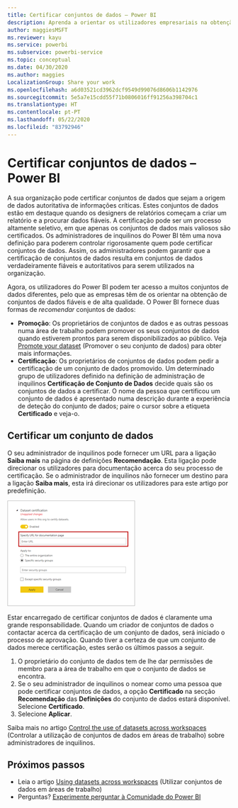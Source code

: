 ```yaml
---
title: Certificar conjuntos de dados – Power BI
description: Aprenda a orientar os utilizadores empresariais na obtenção de conjuntos de dados fiáveis e de alta qualidade.
author: maggiesMSFT
ms.reviewer: kayu
ms.service: powerbi
ms.subservice: powerbi-service
ms.topic: conceptual
ms.date: 04/30/2020
ms.author: maggies
LocalizationGroup: Share your work
ms.openlocfilehash: a6d03521cd3962dcf9549d99076d8606b1142976
ms.sourcegitcommit: 5e5a7e15cdd55f71b0806016ff91256a398704c1
ms.translationtype: HT
ms.contentlocale: pt-PT
ms.lasthandoff: 05/22/2020
ms.locfileid: "83792946"
---
```

# <a name="certify-datasets---power-bi"></a>Certificar conjuntos de dados – Power BI

A sua organização pode certificar conjuntos de dados que sejam a origem de dados autoritativa de informações críticas. Estes conjuntos de dados estão em destaque quando os designers de relatórios começam a criar um relatório e a procurar dados fiáveis. A certificação pode ser um processo altamente seletivo, em que apenas os conjuntos de dados mais valiosos são certificados. Os administradores de inquilinos do Power BI têm uma nova definição para poderem controlar rigorosamente quem pode certificar conjuntos de dados. Assim, os administradores podem garantir que a certificação de conjuntos de dados resulta em conjuntos de dados verdadeiramente fiáveis e autoritativos para serem utilizados na organização.

Agora, os utilizadores do Power BI podem ter acesso a muitos conjuntos de dados diferentes, pelo que as empresas têm de os orientar na obtenção de conjuntos de dados fiáveis e de alta qualidade. O Power BI fornece duas formas de *recomendar* conjuntos de dados:

- **Promoção**: Os proprietários de conjuntos de dados e as outras pessoas numa área de trabalho podem promover os seus conjuntos de dados quando estiverem prontos para serem disponibilizados ao público. Veja [Promote your dataset](service-datasets-promote.md) (Promover o seu conjunto de dados) para obter mais informações. 
- **Certificação**: Os proprietários de conjuntos de dados podem pedir a certificação de um conjunto de dados promovido. Um determinado grupo de utilizadores definido na definição de administração de inquilinos **Certificação de Conjunto de Dados** decide quais são os conjuntos de dados a certificar. O nome da pessoa que certificou um conjunto de dados é apresentado numa descrição durante a experiência de deteção do conjunto de dados; paire o cursor sobre a etiqueta **Certificado** e veja-o.

## <a name="certify-a-dataset"></a>Certificar um conjunto de dados

O seu administrador de inquilinos pode fornecer um URL para a ligação **Saiba mais** na página de definições **Recomendação**.  Esta ligação pode direcionar os utilizadores para documentação acerca do seu processo de certificação. Se o administrador de inquilinos não fornecer um destino para a ligação **Saiba mais**, esta irá direcionar os utilizadores para este artigo por predefinição.

![Ligação Saiba mais da certificação de conjuntos de dados](media/service-datasets-certify-promote/power-bi-dataset-learn-more-certification.png)

Estar encarregado de certificar conjuntos de dados é claramente uma grande responsabilidade. Quando um criador de conjuntos de dados o contactar acerca da certificação de um conjunto de dados, será iniciado o processo de aprovação. Quando tiver a certeza de que um conjunto de dados merece certificação, estes serão os últimos passos a seguir.

1. O proprietário do conjunto de dados tem de lhe dar permissões de membro para a área de trabalho em que o conjunto de dados se encontra.
1. Se o seu administrador de inquilinos o nomear como uma pessoa que pode certificar conjuntos de dados, a opção **Certificado** na secção **Recomendação** das **Definições** do conjunto de dados estará disponível. Selecione **Certificado**.
1. Selecione **Aplicar**.

Saiba mais no artigo [Control the use of datasets across workspaces](service-datasets-admin-across-workspaces.md) (Controlar a utilização de conjuntos de dados em áreas de trabalho) sobre administradores de inquilinos.

## <a name="next-steps"></a>Próximos passos

* Leia o artigo [Using datasets across workspaces](service-datasets-across-workspaces.md) (Utilizar conjuntos de dados em áreas de trabalho)
* Perguntas? [Experimente perguntar à Comunidade do Power BI](https://community.powerbi.com/)
